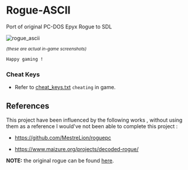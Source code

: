 # Rogue-ASCII
Port of original PC-DOS Epyx Rogue to SDL

![rogue_ascii](https://github.com/raytomely/Rogue-ASCII/assets/45993451/9313a7eb-dae1-4d28-8218-00c458903241)

<sup>*(these are actual in-game screenshots)*</sup>



```sh
Happy gaming !
```

### Cheat Keys
- Refer to [cheat_keys.txt](cheat_keys.txt) ``cheating`` in game.


## References
This project have been influenced by the following works , without using them as a reference I would've not been able to complete this project :

- https://github.com/MestreLion/roguepc

- https://www.maizure.org/projects/decoded-rogue/

**NOTE:** the original rogue can be found [here](https://britzl.github.io/roguearchive/).

